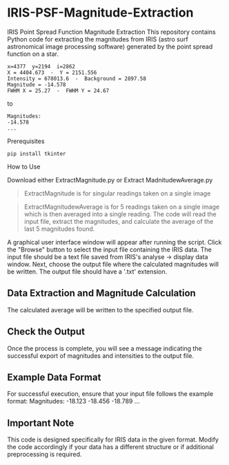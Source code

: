 # IRIS-PSF-Magnitude-Extraction

IRIS Point Spread Function Magnitude Extraction
This repository contains Python code for extracting the magnitudes from IRIS (astro surf astronomical image processing software) generated by the point spread function on a star.
```
x=4377  y=2194  i=2862 
X = 4404.673  -  Y = 2151.556
Intensity = 678013.6  -  Background = 2897.58
Magnitude = -14.578
FWHM X = 25.27  -  FWHM Y = 24.67
```
to
```
Magnitudes:
-14.578
...
```

Prerequisites
```
pip install tkinter
```
How to Use

Download either ExtractMagnitude.py or Extract MadnitudewAverage.py
> ExtractMagnitude is for singular readings taken on a single image 

> ExtractMagnitudewAverage is for 5 readings taken on a single image which is then averaged into a single reading. The code will read the input file, extract the magnitudes, and calculate the average of the last 5 magnitudes found.

A graphical user interface window will appear after running the script.
Click the "Browse" button to select the input file containing the IRIS data. The input file should be a text file saved from IRIS's analyse -> display data window.
Next, choose the output file where the calculated magnitudes will be written. The output file should have a '.txt' extension.

## Data Extraction and Magnitude Calculation

The calculated average will be written to the specified output file.

## Check the Output

Once the process is complete, you will see a message indicating the successful export of magnitudes and intensities to the output file.

## Example Data Format
For successful execution, ensure that your input file follows the example format:
Magnitudes:
-18.123
-18.456
-18.789
...

## Important Note
This code is designed specifically for IRIS data in the given format. Modify the code accordingly if your data has a different structure or if additional preprocessing is required.
